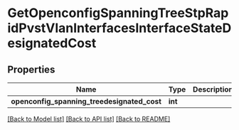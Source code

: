 # GetOpenconfigSpanningTreeStpRapidPvstVlanInterfacesInterfaceStateDesignatedCost

## Properties
Name | Type | Description | Notes
------------ | ------------- | ------------- | -------------
**openconfig_spanning_treedesignated_cost** | **int** |  | [optional] 

[[Back to Model list]](../README.md#documentation-for-models) [[Back to API list]](../README.md#documentation-for-api-endpoints) [[Back to README]](../README.md)


